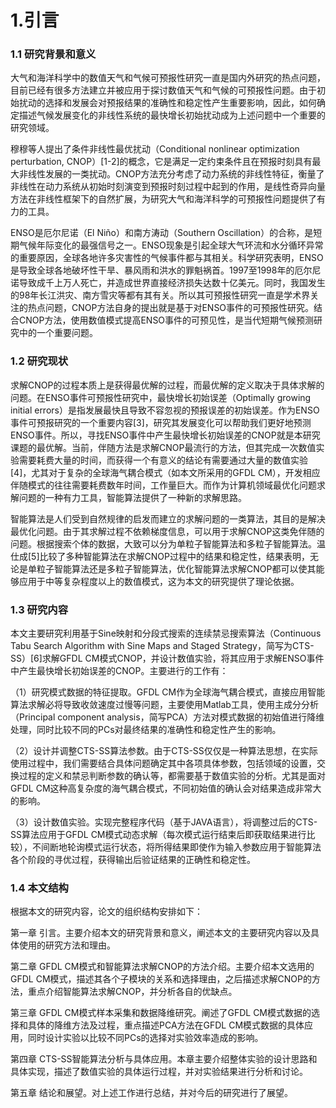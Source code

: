 # 1.引言

### 1.1 研究背景和意义

大气和海洋科学中的数值天气和气候可预报性研究一直是国内外研究的热点问题，目前已经有很多方法建立并被应用于探讨数值天气和气候的可预报性问题。由于初始扰动的选择和发展会对预报结果的准确性和稳定性产生重要影响，因此，如何确定描述气候发展变化的非线性系统的最快增长初始扰动成为上述问题中一个重要的研究领域。

穆穆等人提出了条件非线性最优扰动（Conditional nonlinear optimization perturbation, CNOP）[1-2]的概念，它是满足一定约束条件且在预报时刻具有最大非线性发展的一类扰动。CNOP方法充分考虑了动力系统的非线性特征，衡量了非线性在动力系统从初始时刻演变到预报时刻过程中起到的作用，是线性奇异向量方法在非线性框架下的自然扩展，为研究大气和海洋科学的可预报性问题提供了有力的工具。

ENSO是厄尔尼诺（El Niño）和南方涛动（Southern Oscillation）的合称，是短期气候年际变化的最强信号之一。ENSO现象是引起全球大气环流和水分循环异常的重要原因，全球各地许多灾害性的气候事件都与其相关。科学研究表明，ENSO是导致全球各地破坏性干旱、暴风雨和洪水的罪魁祸首。1997至1998年的厄尔尼诺导致成千上万人死亡，并造成世界直接经济损失达数十亿美元。同时，我国发生的98年长江洪灾、南方雪灾等都有其有关。所以其可预报性研究一直是学术界关注的热点问题，CNOP方法自身的提出就是基于对ENSO事件的可预报性研究。结合CNOP方法，使用数值模式提高ENSO事件的可预见性，是当代短期气候预测研究中的一个重要问题。

### 1.2 研究现状

求解CNOP的过程本质上是获得最优解的过程，而最优解的定义取决于具体求解的问题。在ENSO事件可预报性研究中，最快增长初始误差（Optimally growing initial errors）是指发展最快且导致不容忽视的预报误差的初始误差。作为ENSO事件可预报研究的一个重要内容[3]，研究其发展变化可以帮助我们更好地预测ENSO事件。所以，寻找ENSO事件中产生最快增长初始误差的CNOP就是本研究课题的最优解。当前，伴随方法是求解CNOP最流行的方法，但其完成一次数值实验需要耗费大量的时间，而获得一个有意义的结论有需要通过大量的数值实验[4]，尤其对于复杂的全球海气耦合模式（如本文所采用的GFDL CM），开发相应伴随模式的往往需要耗费数年时间，工作量巨大。而作为计算机领域最优化问题求解问题的一种有力工具，智能算法提供了一种新的求解思路。

智能算法是人们受到自然规律的启发而建立的求解问题的一类算法，其目的是解决最优化问题。由于其求解过程不依赖梯度信息，可以用于求解CNOP这类免伴随的问题。根据搜索个体的数据，大致可以分为单粒子智能算法和多粒子智能算法。温仕成[5]比较了多种智能算法在求解CNOP过程中的结果和稳定性，结果表明，无论是单粒子智能算法还是多粒子智能算法，优化智能算法求解CNOP都可以使其能够应用于中等复杂程度以上的数值模式，这为本文的研究提供了理论依据。


### 1.3 研究内容

本文主要研究利用基于Sine映射和分段式搜索的连续禁忌搜索算法（Continuous Tabu Search Algorithm with Sine Maps and Staged Strategy，简写为CTS-SS）[6]求解GFDL CM模式CNOP，并设计数值实验，将其应用于求解ENSO事件中产生最快增长初始误差的CNOP。主要进行的工作有：

（1）研究模式数据的特征提取。GFDL CM作为全球海气耦合模式，直接应用智能算法求解必将导致收敛速度过慢等问题，主要使用Matlab工具，使用主成分分析（Principal component analysis，简写PCA）方法对模式数据的初始值进行降维处理，同时比较不同的PCs对最终结果的准确性和稳定性产生的影响。

（2）设计并调整CTS-SS算法参数。由于CTS-SS仅仅是一种算法思想，在实际使用过程中，我们需要结合具体问题确定其中各项具体参数，包括领域的设置，交换过程的定义和禁忌判断参数的确认等，都需要基于数值实验的分析。尤其是面对GFDL CM这种高复杂度的海气耦合模式，不同初始值的确认会对结果造成非常大的影响。

（3）设计数值实验。实现完整程序代码（基于JAVA语言），将调整过后的CTS-SS算法应用于GFDL CM模式动态求解（每次模式运行结束后即获取结果进行比较），不间断地轮询模式运行状态，将所得结果即使作为输入参数应用于智能算法各个阶段的寻优过程，获得输出后验证结果的正确性和稳定性。

### 1.4 本文结构

根据本文的研究内容，论文的组织结构安排如下：

第一章 引言。主要介绍本文的研究背景和意义，阐述本文的主要研究内容以及具体使用的研究方法和理由。

第二章 GFDL CM模式和智能算法求解CNOP的方法介绍。主要介绍本文选用的GFDL CM模式，描述其各个子模块的关系和选择理由，之后描述求解CNOP的方法，重点介绍智能算法求解CNOP，并分析各自的优缺点。

第三章 GFDL CM模式样本采集和数据降维研究。阐述了GFDL CM模式数据的选择和具体的降维方法及过程，重点描述PCA方法在GFDL CM模式数据的具体应用，同时设计实验以比较不同PCs的选择对实验效率造成的影响。

第四章 CTS-SS智能算法分析与具体应用。本章主要介绍整体实验的设计思路和具体实现，描述了数值实验的具体运行过程，并对实验结果进行分析和讨论。

第五章 结论和展望。对上述工作进行总结，并对今后的研究进行了展望。